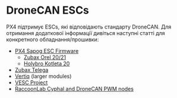 # DroneCAN ESCs

PX4 підтримує ESCs, які відповідають стандарту DroneCAN.
Для отримання додаткової інформації дивіться наступні статті для конкретного обладнання/прошивки:

- [PX4 Sapog ESC Firmware](sapog.md)
  - [Zubax Orel 20/21](zubax_orel.md)
  - [Holybro Kotleta 20](holybro_kotleta.md)
- [Zubax Telega](zubax_telega.md)
- [Vertiq](../peripherals/vertiq.md) (larger modules)
- [VESC Project](../peripherals/vesc.md)
- [RaccoonLab Cyphal and DroneCAN PWM nodes](raccoonlab_nodes.md)

